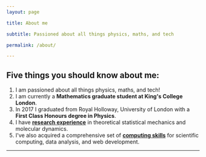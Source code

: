```yaml
---
layout: page

title: About me

subtitle: Passioned about all things physics, maths, and tech

permalink: /about/

---
```





## Five things you should know about me:

1. I am passioned about all things physics, maths, and tech!
2. I am currently a **Mathematics graduate student at King's College London**.
3. In 2017 I graduated from Royal Holloway, University of London with a
**First Class Honours degree in Physics**.
4. I have [**research experience**](/research) in theoretical statistical
mechanics and molecular dynamics.
5. I've also acquired a comprehensive set of [**computing skills**](/computing-experience/) for
scientific computing, data analysis, and web development.


---
